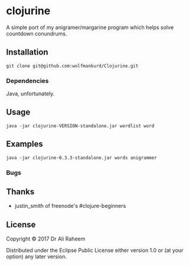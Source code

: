 # clojurine

A simple port of my anigramer/margarine program which helps solve countdown conundrums.

## Installation

```
git clone git@github.com:wolfmankurd/Clojurine.git
```

### Dependencies

Java, unfortunately.

## Usage

```
java -jar clojurine-VERSION-standalone.jar wordlist word
```

## Examples

```
java -jar clojurine-0.3.3-standalone.jar words anigrammer
```

### Bugs

## Thanks
* justin_smith of freenode's #clojure-beginners

## License

Copyright © 2017 Dr Ali Raheem

Distributed under the Eclipse Public License either version 1.0 or (at
your option) any later version.
